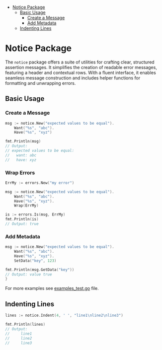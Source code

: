 <!-- TOC -->
* [Notice Package](#notice-package)
  * [Basic Usage](#basic-usage)
    * [Create a Message](#create-a-message)
    * [Add Metadata](#add-metadata)
  * [Indenting Lines](#indenting-lines)
<!-- TOC -->

# Notice Package

The `notice` package offers a suite of utilities for crafting clear, structured
assertion messages. It simplifies the creation of readable error messages,
featuring a header and contextual rows. With a fluent interface, it enables
seamless message construction and includes helper functions for formatting and
unwrapping errors.

## Basic Usage

### Create a Message

```go
msg := notice.New("expected values to be equal").
    Want("%s", "abc").
    Have("%s", "xyz")

fmt.Println(msg)
// Output:
// expected values to be equal:
//   want: abc
//   have: xyz
```

### Wrap Errors

```go
ErrMy := errors.New("my error")

msg := notice.New("expected values to be equal").
    Want("%s", "abc").
    Have("%s", "xyz").
    Wrap(ErrMy)

is := errors.Is(msg, ErrMy)
fmt.Println(is)
// Output: true
```

### Add Metadata

```go
msg := notice.New("expected values to be equal").
    Want("%s", "abc").
    Have("%s", "xyz").
    SetData("key", 123)

fmt.Println(msg.GetData("key"))
// Output: value true
}
```

For more examples see [examples_test.go](examples_test.go) file.

## Indenting Lines

```go
lines := notice.Indent(4, ' ', "line1\nline2\nline3")

fmt.Println(lines)
// Output:
//     line1
//     line2
//     line3
```
